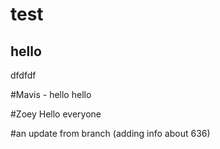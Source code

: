 # test

## hello
dfdfdf

#Mavis - hello hello

#Zoey Hello everyone

#an update from branch (adding info about 636)